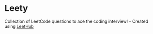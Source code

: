 # Leety
Collection of LeetCode questions to ace the coding interview! - Created using [LeetHub](https://github.com/QasimWani/LeetHub)
